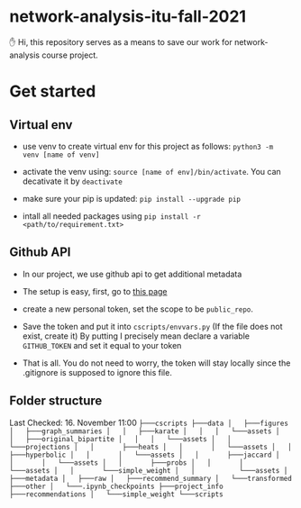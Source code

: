# network-analysis-itu-fall-2021

:hand: Hi, this repository serves as a means to save our work for network-analysis course project.

# Get started

## Virtual env

- use venv to create virtual env for this project as follows: `python3 -m venv [name of venv]`

- activate the venv using: `source [name of env]/bin/activate`. You can decativate it by `deactivate`

- make sure your pip is updated: `pip install --upgrade pip`

- intall all needed packages using `pip install -r <path/to/requirement.txt>`

## Github API

- In our project, we use github api to get additional metadata
- The setup is easy, first, go to [this page](https://github.com/settings/tokens)
- create a new personal token, set the scope to be `public_repo`.

- Save the token and put it into `cscripts/envvars.py` (If the file does not exist, create it) By putting I precisely mean declare a variable `GITHUB_TOKEN` and set it equal to your token

- That is all. You do not need to worry, the token will stay locally since the .gitignore is supposed to ignore this file.

## Folder structure
Last Checked: 16. November 11:00
`
├───cscripts
├───data
│   ├───figures
│   ├───graph_summaries
│   │   ├───karate
│   │   │   └───assets
│   │   ├───original_bipartite
│   │   │   └───assets
│   │   └───projections
│   │       ├───heats
│   │       │   └───assets
│   │       ├───hyperbolic
│   │       │   └───assets
│   │       ├───jaccard
│   │       │   └───assets
│   │       ├───probs
│   │       │   └───assets
│   │       └───simple_weight
│   │           └───assets
│   ├───metadata
│   ├───raw
│   ├───recommend_summary
│   └───transformed
├───other
│   └───.ipynb_checkpoints
├───project_info
├───recommendations
│   └───simple_weight
└───scripts
`
